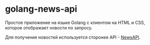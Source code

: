 # golang-news-api

Простое приложение на языке Golang с клиентом на HTML и CSS, которое отображает новости по запросу. 

Для получения новостей используется сторонее API - [NewsAPI](https://newsapi.org/).
